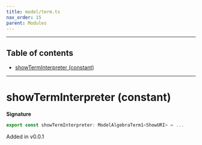 ```yaml
---
title: model/term.ts
nav_order: 15
parent: Modules
---
```


---

<h2 class="text-delta">Table of contents</h2>

- [showTermInterpreter (constant)](#showterminterpreter-constant)

---

# showTermInterpreter (constant)

**Signature**

```ts
export const showTermInterpreter: ModelAlgebraTerm1<ShowURI> = ...
```

Added in v0.0.1
